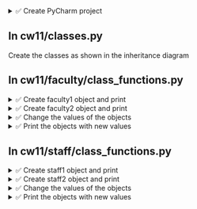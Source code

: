 <details>
  <summary>✅ Create PyCharm project</summary>

  - Create new Pycharm Project
  - Copy main.py from previous assignment
  - Create a directory `cw11`
  - In this directory, create classes.py and copy the code from previous assignment
  - Inside cw11, create two folders `faculty` and `staff`
</details>

## In cw11/classes.py
Create the classes as shown in the inheritance diagram

## In cw11/faculty/class_functions.py

<details>
  <summary>✅ Create faculty1 object and print</summary>

  - Create new faculty, by creating an object of the Faculty class and call it faculty1
  - Set name = Margaret Ruth, phone = 3182789456, email = mruth@ed.edu, department = BUS, pay = 45000, tenure = 9
  - Pass arguments name, phone, email, department, pay, tenure when you create the object faculty1
  - Call the str method and print all the details of faculty1
</details>

<details>
  <summary>✅ Create faculty2 object and print</summary>
  
  - Create another faculty object and call it faculty2
  - Set name =Jeffrey Watson, phone = 3182159753, email = jwatson@ed.edu, department = HIST, pay = 46000, tenure = 12
  - Pass arguments name, phone, email, department, pay, tenure when you create the object faculty2
  - Call the str method and print all the details of faculty2
</details>

<details>
  <summary>✅ Change the values of the objects</summary>
  
  - Change faculty1’s email to ruth@ed.edu
  - Change faculty2’s phone number to 3181258753
  - Get faculty1’s name and print it
  - Get faculty2’s pay and print it
  - Change the faculty1’s tenure to 12
</details>

<details>
  <summary>✅ Print the objects with new values</summary>

  - Call the str method and print all the details of faculty1
  - Call the str method and print all the details of faculty2
</details>

## In cw11/staff/class_functions.py

<details>
  <summary>✅ Create staff1 object and print</summary>
  
  - Create new staff, by creating an object of the Staff class and call it staff1
  - Set name = Ian West, phone = 3183421158, email = iwest@ed.edu, department = IT, pay = 55000, role = admin
  - Pass arguments name, phone, email, major, department, pay, role when you create the object staff1
  - Call the str method and print all the details of staff1
</details>

<details>
  <summary>✅ Create staff2 object and print</summary>
  
  - Create another student object and call it staff2
  - Set name = Gwen Taylor, phone = 3181521356, email = gtaylor@ed.edu, department = OMC, pay = 58000, role = supervisor
  - Pass arguments name, phone, email, major, department, pay, role when you create the object staff2
  - Call the str method and print all the details of staff2
</details>

<details>
  <summary>✅ Change the values of the objects</summary>
  
  - Change staff2’s email to taylor@ed.edu
  - Change staff1’s department to OIt
  - Get staff2’s name and print it
  - Get staff1’s pay and print it
  - Change the staff2’s phone to 2254561891
</details>

<details>
  <summary>✅ Print the objects with new values</summary>
  
  - Call the str method and print all the details of staff
  - Call the str method and print all the details of staff2
</details>
